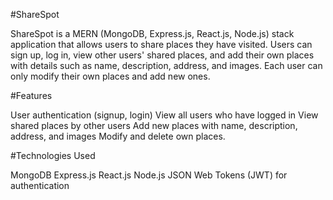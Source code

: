 #ShareSpot

ShareSpot is a MERN (MongoDB, Express.js, React.js, Node.js) stack application that allows users to share places they have visited. Users can sign up, log in, view other users' shared places, and add their own places with details such as name, description, address, and images. Each user can only modify their own places and add new ones.

#Features

User authentication (signup, login)
View all users who have logged in
View shared places by other users
Add new places with name, description, address, and images
Modify and delete own places.

#Technologies Used

MongoDB
Express.js
React.js
Node.js
JSON Web Tokens (JWT) for authentication
